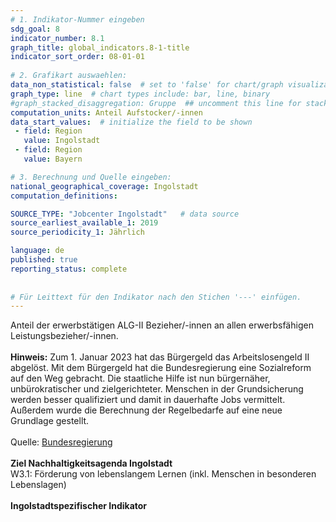 ```yaml
---
# 1. Indikator-Nummer eingeben 
sdg_goal: 8 
indicator_number: 8.1
graph_title: global_indicators.8-1-title
indicator_sort_order: 08-01-01
 
# 2. Grafikart auswaehlen: 
data_non_statistical: false  # set to 'false' for chart/graph visualization 
graph_type: line  # chart types include: bar, line, binary 
#graph_stacked_disaggregation: Gruppe  ## uncomment this line for stacked bars. eplace 'Geschlecht' with the field of aggregation. 
computation_units: Anteil Aufstocker/-innen 
data_start_values:  # initialize the field to be shown  
 - field: Region 
   value: Ingolstadt 
 - field: Region 
   value: Bayern 

# 3. Berechnung und Quelle eingeben: 
national_geographical_coverage: Ingolstadt 
computation_definitions: 

SOURCE_TYPE: "Jobcenter Ingolstadt"   # data source  
source_earliest_available_1: 2019 
source_periodicity_1: Jährlich

language: de   
published: true 
reporting_status: complete
 
 
# Für Leittext für den Indikator nach den Stichen '---' einfügen. 
---
```

Anteil der erwerbstätigen ALG-II Bezieher/-innen an allen erwerbsfähigen Leistungsbezieher/-innen. <br>
<br>
<b>Hinweis:</b> Zum 1. Januar 2023 hat das Bürgergeld das Arbeitslosengeld II abgelöst. Mit dem Bürgergeld hat die Bundesregierung eine Sozialreform auf den Weg gebracht. Die staatliche Hilfe ist nun bürgernäher, unbürokratischer und zielgerichteter. Menschen in der Grundsicherung werden besser qualifiziert und damit in dauerhafte Jobs vermittelt. Außerdem wurde die Berechnung der Regelbedarfe auf eine neue Grundlage gestellt.<br>
<br>
Quelle: <a href="https://www.bundesregierung.de/breg-de/schwerpunkte/entlastung-fuer-deutschland/buergergeld-2125010">Bundesregierung</a><br>
<br>
<b>Ziel Nachhaltigkeitsagenda Ingolstadt</b><br>
W3.1: Förderung von lebenslangem Lernen (inkl. Menschen in besonderen Lebenslagen)<br>
<br>
<b>Ingolstadtspezifischer Indikator</b>

